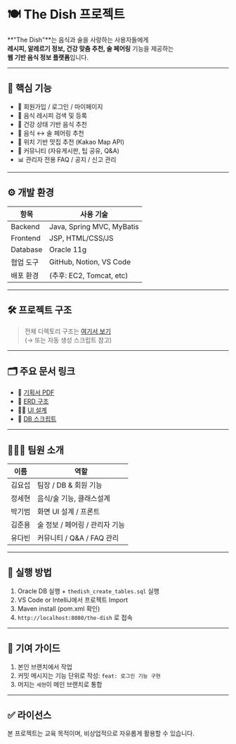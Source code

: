# 🍽️ The Dish 프로젝트

**"The Dish"**는 음식과 술을 사랑하는 사용자들에게  
**레시피, 알레르기 정보, 건강 맞춤 추천, 술 페어링** 기능을 제공하는  
**웹 기반 음식 정보 플랫폼**입니다.

---

## 📌 핵심 기능

- 🔐 회원가입 / 로그인 / 마이페이지
- 🍲 음식 레시피 검색 및 등록
- 🧠 건강 상태 기반 음식 추천
- 🍷 음식 ↔ 술 페어링 추천
- 📍 위치 기반 맛집 추천 (Kakao Map API)
- 💬 커뮤니티 (자유게시판, 팁 공유, Q&A)
- 📊 관리자 전용 FAQ / 공지 / 신고 관리

---

## ⚙️ 개발 환경

| 항목 | 사용 기술 |
|------|-----------|
| Backend | Java, Spring MVC, MyBatis |
| Frontend | JSP, HTML/CSS/JS |
| Database | Oracle 11g |
| 협업 도구 | GitHub, Notion, VS Code |
| 배포 환경 | (추후: EC2, Tomcat, etc) |

---

## 🛠️ 프로젝트 구조

> 전체 디렉토리 구조는 [여기서 보기](./docs/README_DIRECTORY.md)  
(→ 또는 자동 생성 스크립트 참고)

---

## 🗂️ 주요 문서 링크

- 📘 [기획서 PDF](./docs/report/기획서.pdf)
- 🧩 [ERD 구조](./docs/erd/ERD설계.png)
- 🧑‍🎨 [UI 설계](./docs/ui/UI설계.pdf)
- 🔧 [DB 스크립트](./db/ddl/thedish_create_tables.sql)

---

## 🧑‍🤝‍🧑 팀원 소개

| 이름 | 역할 |
|------|------|
| 김요섭 | 팀장 / DB & 회원 기능 |
| 정세현 | 음식/술 기능, 클래스설계 |
| 박기범 | 화면 UI 설계 / 프론트 |
| 김준용 | 술 정보 / 페어링 / 관리자 기능 |
| 유다빈 | 커뮤니티 / Q&A / FAQ 관리 |

---

## 🚀 실행 방법

1. Oracle DB 실행 + `thedish_create_tables.sql` 실행
2. VS Code or IntelliJ에서 프로젝트 Import
3. Maven install (pom.xml 확인)
4. `http://localhost:8080/the-dish` 로 접속

---

## 📝 기여 가이드

1. 본인 브랜치에서 작업
2. 커밋 메시지는 기능 단위로 작성: `feat: 로그인 기능 구현`
3. 머지는 `세현`이 메인 브랜치로 통합

---

## ✅ 라이선스

본 프로젝트는 교육 목적이며, 비상업적으로 자유롭게 활용할 수 있습니다.
